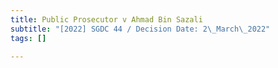 ```yaml
---
title: Public Prosecutor v Ahmad Bin Sazali
subtitle: "[2022] SGDC 44 / Decision Date: 2\_March\_2022"
tags: []

---
```

